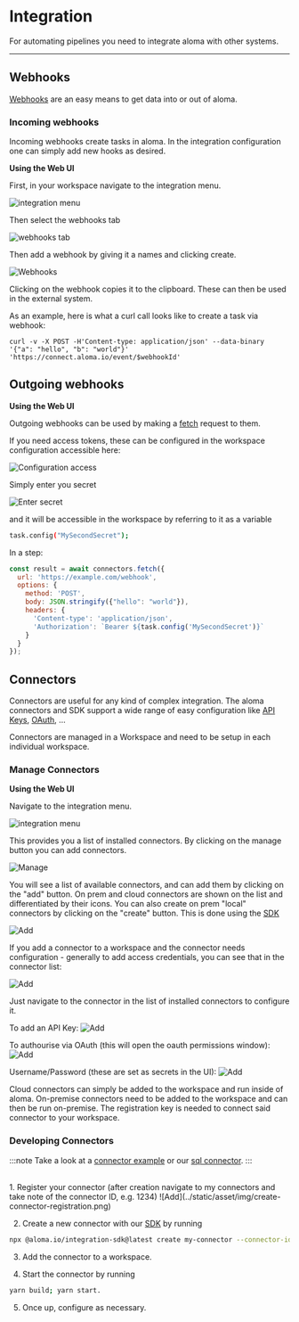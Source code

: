 # Integration

For automating pipelines you need to integrate aloma with other systems.

---

## Webhooks  

[Webhooks](https://en.wikipedia.org/wiki/Webhook) are an easy means to get data into or out of aloma.

### Incoming webhooks

Incoming webhooks create tasks in aloma. In the integration configuration one can simply add new hooks as desired.

**Using the Web UI**

First, in your workspace navigate to the integration menu.

![integration menu](../static/asset/img/integration-menu.png)

Then select the webhooks tab 

![webhooks tab](../static/asset/img/webhooks-integration.png)

Then add a webhook by giving it a names and clicking create.

![Webhooks](../static/asset/img/webhooks.png)

Clicking on the webhook copies it to the clipboard. These can then be used in the external system.

As an example, here is what a curl call looks like to create a task via webhook:

```shell
curl -v -X POST -H'Content-type: application/json' --data-binary '{"a": "hello", "b": "world"}' 'https://connect.aloma.io/event/$webhookId'
```

## Outgoing webhooks

**Using the Web UI**

Outgoing webhooks can be used by making a [fetch](https://developer.mozilla.org/en-US/docs/Web/API/Fetch_API) request to them. 

If you need access tokens, these can be configured in the workspace configuration accessible here:

![Configuration access](../static/asset/img/secret-configuration.png) 

Simply enter you secret 

![Enter secret](../static/asset/img/set-secret1.png)

and it will be accessible in the workspace by referring to it as a variable

```bash
task.config("MySecondSecret");
```

In a step:

```js
const result = await connectors.fetch({ 
  url: 'https://example.com/webhook', 
  options: { 
    method: 'POST', 
    body: JSON.stringify({"hello": "world"}), 
    headers: { 
      'Content-type': 'application/json',
      'Authorization': `Bearer ${task.config('MySecondSecret')}`
    } 
  } 
});
```

## Connectors

Connectors are useful for any kind of complex integration. The aloma connectors and SDK support a wide range of easy configuration like [API Keys](https://en.wikipedia.org/wiki/API_key), [OAuth](https://en.wikipedia.org/wiki/OAuth), ...

Connectors are managed in a Workspace and need to be setup in each individual workspace.

### Manage Connectors

**Using the Web UI**

Navigate to the integration menu.

![integration menu](../static/asset/img/integration-menu.png)

This provides you a list of installed connectors. By clicking on the manage button you can add connectors.

![Manage](../static/asset/img/manage-connectors.png)

You will see a list of available connectors, and can add them by clicking on the "add" button. On prem and cloud connectors are shown on the list and differentiated by their icons. You can also create on prem "local" connectors by clicking on the "create" button. This is done using the [SDK](https://github.com/aloma-io/connectors)

![Add](../static/asset/img/connecter-list.png)

If you add a connector to a workspace and the connector needs configuration - generally to add access credentials, you can see that in the connector list:

![Add](../static/asset/img/configure-connector.png)

Just navigate to the connector in the list of installed connectors to configure it. 

To add an API Key:
![Add](../static/asset/img/configure-connector-details.png)

To authourise via OAuth (this will open the oauth permissions window):
![Add](../static/asset/img/configure-connector-details-oauth.png)

Username/Password (these are set as secrets in the UI):
![Add](../static/asset/img/configure-connector-details-username-password.png)


Cloud connectors can simply be added to the workspace and run inside of aloma.
On-premise connectors need to be added to the workspace and can then be run on-premise. The registration key is needed to connect said connector to your workspace.

### Developing Connectors

:::note
Take a look at a [connector example](https://github.com/aloma-io/integration/tree/main/nodejs/examples/hello-world) or our [sql connector](https://github.com/aloma-io/connector-sql/).
:::

<br />
1. Register your connector (after creation navigate to my connectors and take note of the connector ID, e.g. 1234)
![Add](../static/asset/img/create-connector-registration.png)

2. Create a new connector with our [SDK](https://github.com/aloma-io/integration) by running
```bash
npx @aloma.io/integration-sdk@latest create my-connector --connector-id 1234`
```

3. Add the connector to a workspace.

4. Start the connector by running
```bash
yarn build; yarn start.
```

5. Once up, configure as necessary.
